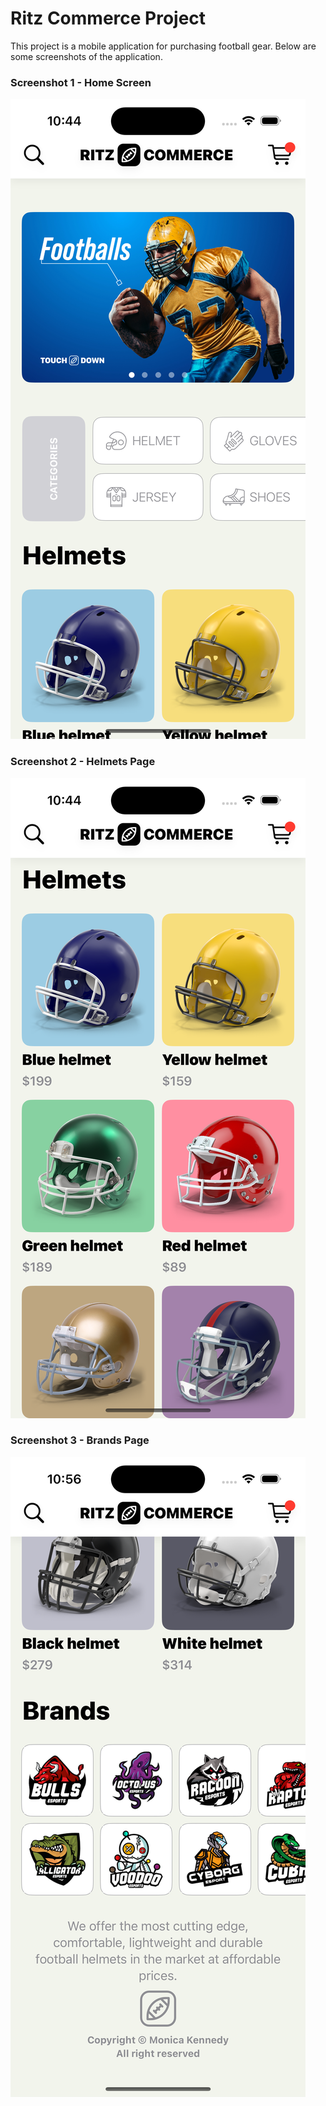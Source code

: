 # Ritz Commerce Project

This project is a mobile application for purchasing football gear. Below are some screenshots of the application.

### Screenshot 1 - Home Screen
![Home Screen](https://github.com/MonicaKennedy92/RitzCommerce/blob/main/Simulator%20Screenshot%20-%20iPhone%2015%20-%202024-09-27%20at%2022.44.01.png)

### Screenshot 2 - Helmets Page
![Helmets Page](https://github.com/MonicaKennedy92/RitzCommerce/blob/main/Simulator%20Screenshot%20-%20iPhone%2015%20-%202024-09-27%20at%2022.44.09.png)

### Screenshot 3 - Brands Page
![Brands Page](https://github.com/MonicaKennedy92/RitzCommerce/blob/main/Simulator%20Screenshot%20-%20iPhone%2015%20-%202024-09-27%20at%2022.56.09.png)
